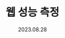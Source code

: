 ---
title: '웹 성능 측정'
date: 2023.08.28
category: 'JavaScript'
coverImage: 'images/cover/'
slug: 'web-lighthouse'
---